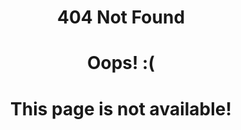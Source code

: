 # <p align="center"> 404 Not Found </p>

# <p align="center"> Oops! :( </p>

# <p align="center"> This page is not available! </p>
